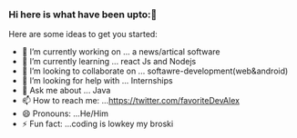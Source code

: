### Hi here is what have been upto:👋


Here are some ideas to get you started:

- 🔭 I’m currently working on ... a news/artical software
- 🌱 I’m currently learning ... react Js and Nodejs
- 👯 I’m looking to collaborate on ... softawre-development(web&android)
- 🤔 I’m looking for help with ...  Internships
- 💬 Ask me about ... Java
- 📫 How to reach me: ...https://twitter.com/favoriteDevAlex
- 😄 Pronouns: ...He/Him
- ⚡ Fun fact: ...coding is lowkey my broski

